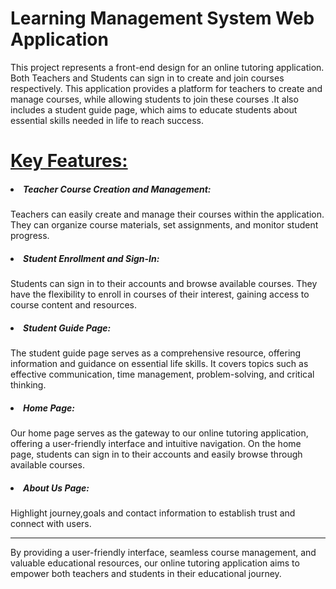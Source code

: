 # Learning Management System Web Application
This project represents a front-end design for an online tutoring application. Both Teachers and Students can sign in to create and join courses respectively.
This application provides a platform for teachers to create and manage courses, while allowing students to join these courses .It also includes a student guide page, which aims to educate students about essential skills needed in life to reach success.
<h1><u>Key Features:</u></h1>

<h5><li>Teacher Course Creation and Management:</li></h5>
  Teachers can easily create and manage their courses within the application. They can organize course materials, set assignments, and monitor student progress.

<h5><li>Student Enrollment and Sign-In: </li></h5>
  Students can sign in to their accounts and browse available courses. They have the flexibility to enroll in courses of their interest, gaining access to course content and resources.

<h5><li>Student Guide Page:</li></h5>
  The student guide page serves as a comprehensive resource, offering information and guidance on essential life skills. It covers topics such as effective communication, time management, problem-solving, and critical thinking.
<h5><li>Home Page:</li></h5>
  Our home page serves as the gateway to our online tutoring application, offering a user-friendly interface and intuitive navigation. On the home page, students can sign in to their accounts and easily browse through available courses.  
<h5><li>About Us Page:</li></h5>
  Highlight journey,goals and contact information to establish trust and connect with users.
<hr> By providing a user-friendly interface, seamless course management, and valuable educational resources, our online tutoring application aims to empower both teachers and students in their educational journey.
